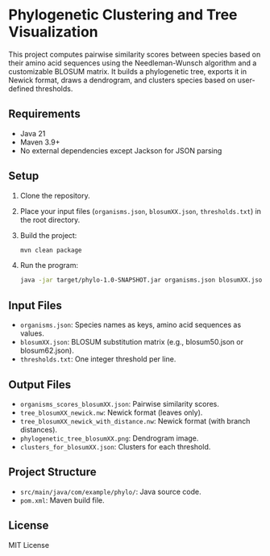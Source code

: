 # Phylogenetic Clustering and Tree Visualization

This project computes pairwise similarity scores between species based on their amino acid sequences using the Needleman-Wunsch algorithm and a customizable BLOSUM matrix. It builds a phylogenetic tree, exports it in Newick format, draws a dendrogram, and clusters species based on user-defined thresholds.

## Requirements

- Java 21
- Maven 3.9+
- No external dependencies except Jackson for JSON parsing

## Setup

1. Clone the repository.
2. Place your input files (`organisms.json`, `blosumXX.json`, `thresholds.txt`) in the root directory.
3. Build the project:

   ```sh
   mvn clean package
   ```

4. Run the program:

   ```sh
   java -jar target/phylo-1.0-SNAPSHOT.jar organisms.json blosumXX.json
   ```

## Input Files

- `organisms.json`: Species names as keys, amino acid sequences as values.
- `blosumXX.json`: BLOSUM substitution matrix (e.g., blosum50.json or blosum62.json).
- `thresholds.txt`: One integer threshold per line.

## Output Files

- `organisms_scores_blosumXX.json`: Pairwise similarity scores.
- `tree_blosumXX_newick.nw`: Newick format (leaves only).
- `tree_blosumXX_newick_with_distance.nw`: Newick format (with branch distances).
- `phylogenetic_tree_blosumXX.png`: Dendrogram image.
- `clusters_for_blosumXX.json`: Clusters for each threshold.

## Project Structure

- `src/main/java/com/example/phylo/`: Java source code.
- `pom.xml`: Maven build file.

## License

MIT License